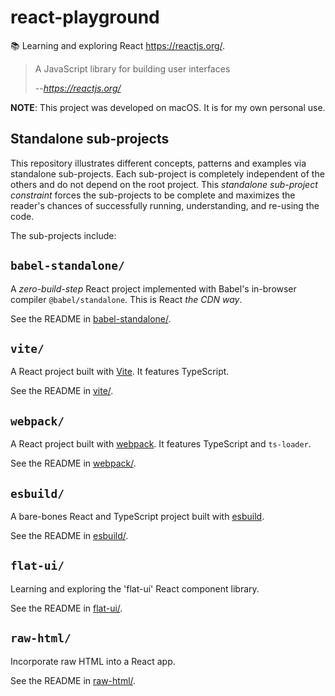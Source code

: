 # react-playground

📚 Learning and exploring React <https://reactjs.org/>.

> A JavaScript library for building user interfaces
> 
> --<cite>https://reactjs.org/</cite>

**NOTE**: This project was developed on macOS. It is for my own personal use.


## Standalone sub-projects

This repository illustrates different concepts, patterns and examples via standalone sub-projects. Each sub-project is
completely independent of the others and do not depend on the root project. This _standalone sub-project constraint_
forces the sub-projects to be complete and maximizes the reader's chances of successfully running, understanding, and
re-using the code.

The sub-projects include:

## `babel-standalone/`

A *zero-build-step* React project implemented with Babel's in-browser compiler `@babel/standalone`. This is React *the CDN way*.

See the README in [babel-standalone/](babel-standalone/).


## `vite/`

A React project built with [Vite](https://vitejs.dev/). It features TypeScript.

See the README in [vite/](vite/).


## `webpack/`

A React project built with [webpack](https://webpack.js.org/). It features TypeScript and `ts-loader`.

See the README in [webpack/](webpack/).


## `esbuild/`

A bare-bones React and TypeScript project built with [esbuild](https://esbuild.github.io/).

See the README in [esbuild/](esbuild/).


## `flat-ui/`

Learning and exploring the 'flat-ui' React component library.

See the README in [flat-ui/](flat-ui/).


## `raw-html/`

Incorporate raw HTML into a React app.

See the README in [raw-html/](raw-html/).
